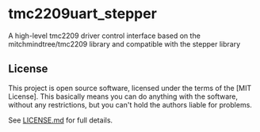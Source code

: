 # tmc2209uart_stepper

A high-level tmc2209 driver control interface based on the mitchmindtree/tmc2209 library and compatible with the stepper library

## License

This project is open source software, licensed under the terms of the [MIT License]. This basically means you can do anything with the software, without any restrictions, but you can't hold the authors liable for problems.

See [LICENSE.md] for full details.

[LICENSE.md]: LICENSE.md
[@hannobraun]: https://github.com/hannobraun
[@jessebraham]: https://github.com/jessebraham
